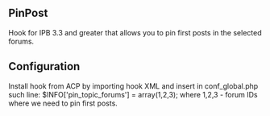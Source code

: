## PinPost
Hook for IPB 3.3 and greater that allows you to pin first posts in the selected forums.

## Configuration
Install hook from ACP by importing hook XML and insert in conf_global.php such line:
$INFO['pin_topic_forums'] = array(1,2,3);
where 1,2,3 - forum IDs where we need to pin first posts.